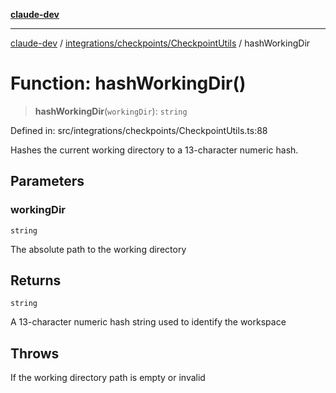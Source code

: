 [**claude-dev**](../../../../README.md)

***

[claude-dev](../../../../README.md) / [integrations/checkpoints/CheckpointUtils](../README.md) / hashWorkingDir

# Function: hashWorkingDir()

> **hashWorkingDir**(`workingDir`): `string`

Defined in: src/integrations/checkpoints/CheckpointUtils.ts:88

Hashes the current working directory to a 13-character numeric hash.

## Parameters

### workingDir

`string`

The absolute path to the working directory

## Returns

`string`

A 13-character numeric hash string used to identify the workspace

## Throws

If the working directory path is empty or invalid
